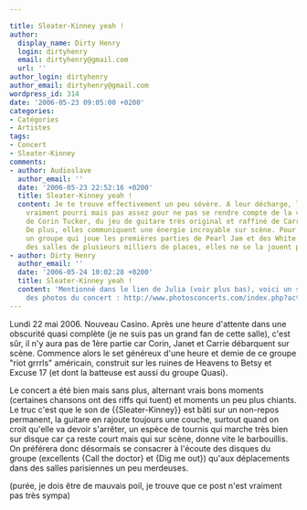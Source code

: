 ```yaml
---

title: Sleater-Kinney yeah !
author:
  display_name: Dirty Henry
  login: dirtyhenry
  email: dirtyhenry@gmail.com
  url: ''
author_login: dirtyhenry
author_email: dirtyhenry@gmail.com
wordpress_id: 314
date: '2006-05-23 09:05:00 +0200'
categories:
- Catégories
- Artistes
tags:
- Concert
- Sleater-Kinney
comments:
- author: Audioslave
  author_email: ''
  date: '2006-05-23 22:52:16 +0200'
  title: Sleater-Kinney yeah !
  content: Je te trouve effectivement un peu sévère. A leur décharge, le son était
    vraiment pourri mais pas assez pour ne pas se rendre compte de la voix incroyable
    de Corin Tucker, du jeu de guitare très original et raffiné de Carrie Brownstein.
    De plus, elles communiquent une énergie incroyable sur scène. Pour finir, pour
    un groupe qui joue les premières parties de Pearl Jam et des White Stripes dans
    des salles de plusieurs milliers de places, elles ne se la jouent pas du tout.
- author: Dirty Henry
  author_email: ''
  date: '2006-05-24 10:02:28 +0200'
  title: Sleater-Kinney yeah !
  content: 'Mentionné dans le lien de Julia (voir plus bas), voici un site où trouver
    des photos du concert : http://www.photosconcerts.com/index.php?action_index=affichage_concert_groupe&action_index_menu_left=affichage_concert_groupe&concertid=834&alpha=P-S&photo_nom=2006-05-22-0047&stat=1'
---
```

Lundi 22 mai 2006. Nouveau Casino. Après une heure d'attente dans une obscurité quasi complète (je ne suis pas un grand fan de cette salle), c'est sûr, il n'y aura pas de 1ère partie car Corin, Janet et Carrie débarquent sur scène. Commence alors le set généreux d'une heure et demie de ce groupe "riot grrrls" américain, construit sur les ruines de Heavens to Betsy et Excuse 17 (et dont la batteuse est aussi du groupe Quasi).

Le concert a été bien mais sans plus, alternant vrais bons moments (certaines chansons ont des riffs qui tuent) et moments un peu plus chiants. Le truc c'est que le son de {{Sleater-Kinney}} est bâti sur un non-repos permanent, la guitare en rajoute toujours une couche, surtout quand on croit qu'elle va devoir s'arrêter, un espèce de tournis qui marche très bien sur disque car ça reste court mais qui sur scène, donne vite le barbouillis. On préférera donc désormais se consacrer à l'écoute des disques du groupe (excellents {Call the doctor} et {Dig me out}) qu'aux déplacements dans des salles parisiennes un peu merdeuses.

(purée, je dois être de mauvais poil, je trouve que ce post n'est vraiment pas très sympa)
